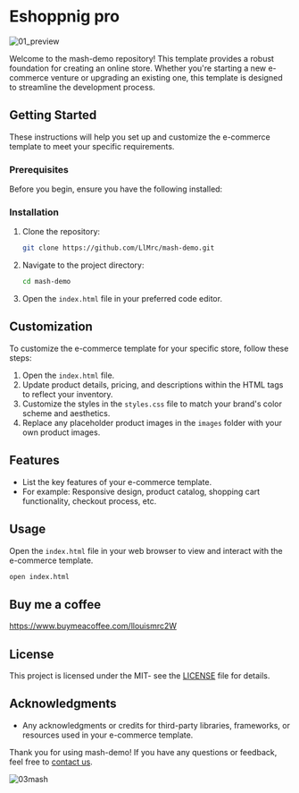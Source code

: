 # Eshoppnig pro

![01_preview](https://github.com/LlMrc/mash-demo/assets/90993312/2d033943-5c4b-4eb7-9aa8-bfe419019d19)

Welcome to the mash-demo repository! This template provides a robust foundation for creating an online store. Whether you're starting a new e-commerce venture or upgrading an existing one, this template is designed to streamline the development process.

## Getting Started

These instructions will help you set up and customize the e-commerce template to meet your specific requirements.

### Prerequisites

Before you begin, ensure you have the following installed:



### Installation

1. Clone the repository:

   ```bash
   git clone https://github.com/LlMrc/mash-demo.git
   ```

2. Navigate to the project directory:

   ```bash
   cd mash-demo
   ```

3. Open the `index.html` file in your preferred code editor.

## Customization

To customize the e-commerce template for your specific store, follow these steps:

1. Open the `index.html` file.
2. Update product details, pricing, and descriptions within the HTML tags to reflect your inventory.
3. Customize the styles in the `styles.css` file to match your brand's color scheme and aesthetics.
4. Replace any placeholder product images in the `images` folder with your own product images.

## Features

- List the key features of your e-commerce template.
- For example: Responsive design, product catalog, shopping cart functionality, checkout process, etc.

## Usage

Open the `index.html` file in your web browser to view and interact with the e-commerce template.

```bash
open index.html
```


## Buy me a coffee
https://www.buymeacoffee.com/llouismrc2W


## License

This project is licensed under the MIT- see the [LICENSE](LICENSE) file for details.

## Acknowledgments

- Any acknowledgments or credits for third-party libraries, frameworks, or resources used in your e-commerce template.

Thank you for using mash-demo! If you have any questions or feedback, feel free to [contact us](mailto:llouimsrc2@gmail.com).

![03mash](https://github.com/LlMrc/mash-demo/assets/90993312/0ef028fb-e5f2-4a55-a044-17850404fdce)
